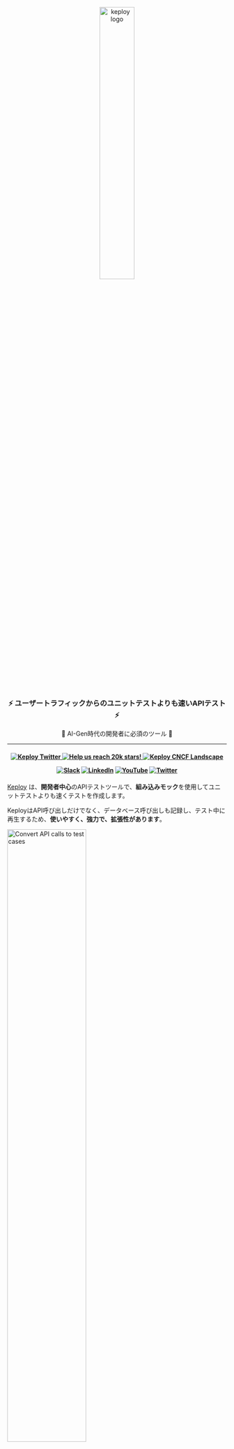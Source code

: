 <p align="center">
  <img align="center" src="https://docs.keploy.io/img/keploy-logo-dark.svg?s=200&v=4" height="40%" width="40%"  alt="keploy logo"/>
</p>
<h3 align="center">
<b>
⚡️ ユーザートラフィックからのユニットテストよりも速いAPIテスト ⚡️
</b>
</h3 >
<p align="center">
🌟 AI-Gen時代の開発者に必須のツール 🌟
</p>

---

<h4 align="center">

   <a href="https://twitter.com/Keploy_io">
    <img src="https://img.shields.io/badge/follow-%40keployio-1DA1F2?logo=twitter&style=social" alt="Keploy Twitter" />
  </a>

<a href="https://github.com/Keploy/Keploy/">
   <img src="https://img.shields.io/github/stars/keploy/keploy?color=%23EAC54F&logo=github&label=Help%20us%20reach%2020K%20stars!%20Now%20at:" alt="Help us reach 20k stars!" />
  </a>

  <a href="https://landscape.cncf.io/?item=app-definition-and-development--continuous-integration-delivery--keploy">
    <img src="https://img.shields.io/badge/CNCF%20Landscape-5699C6?logo=cncf&style=social" alt="Keploy CNCF Landscape" />
  </a>

[![Slack](https://img.shields.io/badge/Slack-4A154B?style=for-the-badge&logo=slack&logoColor=white)](https://join.slack.com/t/keploy/shared_invite/zt-357qqm9b5-PbZRVu3Yt2rJIa6ofrwWNg)
[![LinkedIn](https://img.shields.io/badge/linkedin-%230077B5.svg?style=for-the-badge&logo=linkedin&logoColor=white)](https://www.linkedin.com/company/keploy/)
[![YouTube](https://img.shields.io/badge/YouTube-%23FF0000.svg?style=for-the-badge&logo=YouTube&logoColor=white)](https://www.youtube.com/channel/UC6OTg7F4o0WkmNtSoob34lg)
[![Twitter](https://img.shields.io/badge/Twitter-%231DA1F2.svg?style=for-the-badge&logo=Twitter&logoColor=white)](https://twitter.com/Keployio)

</h4>


[Keploy](https://keploy.io) は、**開発者中心**のAPIテストツールで、**組み込みモック**を使用してユニットテストよりも速くテストを作成します。

KeployはAPI呼び出しだけでなく、データベース呼び出しも記録し、テスト中に再生するため、**使いやすく、強力で、拡張性があります**。

<img src="https://raw.githubusercontent.com/keploy/docs/main/static/gif/record-tc.gif" width="60%" alt="Convert API calls to test cases"/>

> 🐰 **面白い事実:** Keployは自分自身をテストに使用しています！私たちの素晴らしいカバレッジバッジをチェックしてください: [![Coverage Status](https://coveralls.io/repos/github/keploy/keploy/badge.svg?branch=main&kill_cache=1)](https://coveralls.io/github/keploy/keploy?branch=main&kill_cache=1) &nbsp;

## 🚨 [ユニットテストジェネレーター](README-UnitGen.md) (ut-gen) のためにここにいますか？
Keployは、[Meta LLM研究論文](https://arxiv.org/pdf/2402.09171)の世界初のユニットテストジェネレーター(ut-gen)実装を新たに発表しました。これはコードのセマンティクスを理解し、意味のあるユニットテストを生成します。目指すのは：

- **ユニットテスト生成の自動化 (UTG)**: 包括的なユニットテストを迅速に生成し、冗長な手動作業を削減します。

- **エッジケースの改善**: 自動テストの範囲を拡張し、手動で見逃されがちな複雑なシナリオをカバーします。

- **テストカバレッジの向上**: コードベースが成長するにつれて、徹底的なカバレッジを確保することが可能になります。

### 📜 [ユニットテストジェネレーター README](README-UnitGen.md) をフォローしてください！ ✅

## 📘 ドキュメント！
**[Keploy Documentation](https://keploy.io/docs/)** でKeployのプロフェッショナルになりましょう。

<img src="https://raw.githubusercontent.com/keploy/docs/main/static/gif/record-replay.gif" width="100%" alt="Record Replay Testing"/>

# 🚀 クイックインストール (APIテストジェネレーター)

エージェントをローカルにインストールしてKeployを統合します。コード変更は不要です。

```shell
curl --silent -O -L https://keploy.io/install.sh && source install.sh
```

##  🎬 テストケースの記録

API呼び出しをテストとモック/スタブに変換するために、Keployを使用してアプリを開始します。

```zsh
keploy record -c "CMD_TO_RUN_APP" 
```
例えば、シンプルなPythonアプリを使用している場合、`CMD_TO_RUN_APP`は`python main.py`、Golangの場合は`go run main.go`、Javaの場合は`java -jar xyz.jar`、Nodeの場合は`npm start`のようになります。

```zsh
keploy record -c "python main.py"
```

## 🧪 テストの実行
データベース、Redis、Kafka、またはアプリケーションが使用する他のサービスをシャットダウンします。Keployはテスト中にそれらを必要としません。
```zsh
keploy test -c "CMD_TO_RUN_APP" --delay 10
```

## ✅ テストカバレッジの統合
ユニットテストライブラリと統合して、結合テストカバレッジを表示するには、この[テストカバレッジガイド](https://keploy.io/docs/server/sdk-installation/go/)に従ってください。

> ####  **楽しんでいただけましたか:** このリポジトリに🌟スターを残してください！無料で笑顔をもたらします。😄 👏

## ワンクリックセットアップ 🚀

ローカルマシンのインストールなしでKeployを迅速にセットアップして実行します：

[![GitHub Codescape](https://img.shields.io/badge/GH%20codespace-3670A0?style=for-the-badge&logo=github&logoColor=fff)]([https://github.dev/Sonichigo/mux-sql](https://github.dev/Sonichigo/mux-sql))

## 🤔 質問がありますか？
私たちに連絡してください。お手伝いします！

[![Slack](https://img.shields.io/badge/Slack-4A154B?style=for-the-badge&logo=slack&logoColor=white)](https://join.slack.com/t/keploy/shared_invite/zt-357qqm9b5-PbZRVu3Yt2rJIa6ofrwWNg)
[![LinkedIn](https://img.shields.io/badge/linkedin-%230077B5.svg?style=for-the-badge&logo=linkedin&logoColor=white)](https://www.linkedin.com/company/keploy/)
[![YouTube](https://img.shields.io/badge/YouTube-%23FF0000.svg?style=for-the-badge&logo=YouTube&logoColor=white)](https://www.youtube.com/channel/UC6OTg7F4o0WkmNtSoob34lg)
[![Twitter](https://img.shields.io/badge/Twitter-%231DA1F2.svg?style=for-the-badge&logo=Twitter&logoColor=white)](https://twitter.com/Keployio)


## 🌐 言語サポート
Goのゴーファー 🐹 からPythonのスネーク 🐍 まで、以下の言語をサポートしています：

![Go](https://img.shields.io/badge/go-%2300ADD8.svg?style=for-the-badge&logo=go&logoColor=white)
![Java](https://img.shields.io/badge/java-%23ED8B00.svg?style=for-the-badge&logo=java&logoColor=white)
![NodeJS](https://img.shields.io/badge/node.js-6DA55F?style=for-the-badge&logo=node.js&logoColor=white)
![Rust](https://img.shields.io/badge/Rust-darkred?style=for-the-badge&logo=rust&logoColor=white)
![C#](https://img.shields.io/badge/csharp-purple?style=for-the-badge&logo=csharp&logoColor=white)
![Python](https://img.shields.io/badge/python-3670A0?style=for-the-badge&logo=python&logoColor=ffdd54)

## 🫰 Keployの採用者 🧡

あなたとあなたの組織がKeployを使用しているのですか？それは素晴らしいことです。 [**このリスト**](https://github.com/orgs/keploy/discussions/1765) に追加してください。グッズをお送りします！💖

私たちは、あなたたち全員が私たちのコミュニティの一員であることを誇りに思います！💖

## 🎩 魔法はどのように起こるのか？
Keployプロキシは、アプリの**すべての**ネットワークインタラクション（CRUD操作、非冪等なAPIを含む）をキャプチャして再生します。

**[Keployの仕組み](https://keploy.io/docs/keploy-explained/how-keploy-works/)** の旅に出て、カーテンの裏にあるトリックを発見してください！

ここにKeployの主な機能があります: 🛠

- ♻️ **結合テストカバレッジ:** Keployテストをお気に入りのテストライブラリ（JUnit、go-test、py-test、jest）と統合して、結合テストカバレッジを表示します。

- 🤖 **EBPFインストルメンテーション:** KeployはEBPFを使用して、コードレス、言語非依存、非常に軽量な統合を実現します。

- 🌐 **CI/CD統合:** テストをローカルCLI、CIパイプライン（Jenkins、Github Actions..）、またはKubernetesクラスター全体で実行します。

- 📽️ **複雑なフローの記録と再生:** Keployは、複雑で分散したAPIフローをモックとスタブとして記録して再生できます。これは、テストのためのタイムマシンを持っているようなもので、たくさんの時間を節約できます！

- 🎭 **多目的モック:** Keployモックをサーバーテストとしても使用できます！

## 👨🏻‍💻 一緒に構築しましょう！ 👩🏻‍💻
初心者のコーダーでもウィザードでも 🧙‍♀️、あなたの視点は貴重です。以下をチェックしてください：

📜 [貢献ガイドライン](https://github.com/keploy/keploy/blob/main/CONTRIBUTING.md)

❤️ [行動規範](https://github.com/keploy/keploy/blob/main/CODE_OF_CONDUCT.md)


## 🐲 現在の制限事項！
- **ユニットテスト:** Keployはユニットテストフレームワーク（Go test、JUnit..）と一緒に実行するように設計されており、全体的なコードカバレッジに追加することができますが、それでも統合テストを生成します。
- **プロダクション環境:** Keployは現在、開発者向けのテスト生成に焦点を当てています。これらのテストは任意の環境からキャプチャできますが、高ボリュームのプロダクション環境ではテストしていません。これは、過剰な冗長テストのキャプチャを避けるために堅牢な重複排除が必要です。堅牢な重複排除システムの構築についてのアイデアがあります [#27](https://github.com/keploy/keploy/issues/27)

## ✨ リソース！
🤔 [FAQ](https://keploy.io/docs/keploy-explained/faq/)

🕵️‍️ [なぜKeploy](https://keploy.io/docs/keploy-explained/why-keploy/)

⚙️ [インストールガイド](https://keploy.io/docs/application-development/)

📖 [貢献ガイド](https://keploy.io/docs/keploy-explained/contribution-guide/)
